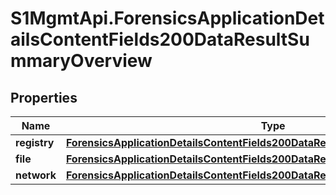 # S1MgmtApi.ForensicsApplicationDetailsContentFields200DataResultSummaryOverview

## Properties
Name | Type | Description | Notes
------------ | ------------- | ------------- | -------------
**registry** | [**ForensicsApplicationDetailsContentFields200DataResultSummaryOverviewRegistry**](ForensicsApplicationDetailsContentFields200DataResultSummaryOverviewRegistry.md) |  | [optional] 
**file** | [**ForensicsApplicationDetailsContentFields200DataResultSummaryOverviewFile**](ForensicsApplicationDetailsContentFields200DataResultSummaryOverviewFile.md) |  | [optional] 
**network** | [**ForensicsApplicationDetailsContentFields200DataResultSummaryOverviewNetwork**](ForensicsApplicationDetailsContentFields200DataResultSummaryOverviewNetwork.md) |  | [optional] 


